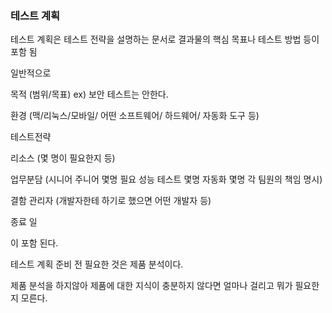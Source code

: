 ### 테스트 계획

테스트 계획은 테스트 전략을 설명하는 문서로 결과물의 핵심 목표나 테스트 방법 등이 포함 됨

일반적으로

목적 (범위/목표) ex) 보안 테스트는 안한다.

환경 (맥/리눅스/모바일/ 어떤 소프트웨어/ 하드웨어/ 자동화 도구 등)

테스트전략

리소스 (몇 명이 필요한지 등)

업무분담 (시니어 주니어 몇명 필요 성능 테스트 몇명 자동화 몇명 각 팀원의 책임 명시)

결함 관리자 (개발자한테 하기로 했으면 어떤 개발자 등)

종료 일

이 포함 된다.

테스트 계획 준비 전 필요한 것은 제품 분석이다.

제품 분석을 하지않아 제품에 대한 지식이 충분하지 않다면 얼마나 걸리고 뭐가 필요한지 모른다.

